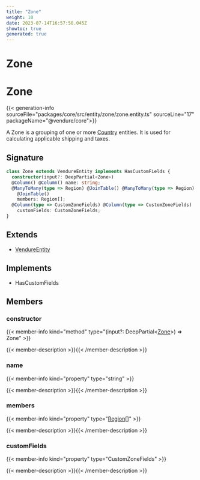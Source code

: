 ```yaml
---
title: "Zone"
weight: 10
date: 2023-07-14T16:57:50.045Z
showtoc: true
generated: true
---
```

<!-- This file was generated from the Vendure source. Do not modify. Instead, re-run the "docs:build" script -->

# Zone
<div class="symbol">


# Zone

{{< generation-info sourceFile="packages/core/src/entity/zone/zone.entity.ts" sourceLine="17" packageName="@vendure/core">}}

A Zone is a grouping of one or more <a href='/typescript-api/entities/country#country'>Country</a> entities. It is used for
calculating applicable shipping and taxes.

## Signature

```TypeScript
class Zone extends VendureEntity implements HasCustomFields {
  constructor(input?: DeepPartial<Zone>)
  @Column() @Column() name: string;
  @ManyToMany(type => Region) @JoinTable() @ManyToMany(type => Region)
    @JoinTable()
    members: Region[];
  @Column(type => CustomZoneFields) @Column(type => CustomZoneFields)
    customFields: CustomZoneFields;
}
```
## Extends

 * <a href='/typescript-api/entities/vendure-entity#vendureentity'>VendureEntity</a>


## Implements

 * HasCustomFields


## Members

### constructor

{{< member-info kind="method" type="(input?: DeepPartial&#60;<a href='/typescript-api/entities/zone#zone'>Zone</a>&#62;) => Zone"  >}}

{{< member-description >}}{{< /member-description >}}

### name

{{< member-info kind="property" type="string"  >}}

{{< member-description >}}{{< /member-description >}}

### members

{{< member-info kind="property" type="<a href='/typescript-api/entities/region#region'>Region</a>[]"  >}}

{{< member-description >}}{{< /member-description >}}

### customFields

{{< member-info kind="property" type="CustomZoneFields"  >}}

{{< member-description >}}{{< /member-description >}}


</div>
